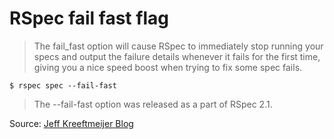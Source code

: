 # RSpec fail fast flag
> The fail_fast option will cause RSpec to immediately stop running your specs and output the failure details whenever it fails for the first time, giving you a nice speed boost when trying to fix some spec fails.

```shell script
$ rspec spec --fail-fast
```

> The --fail-fast option was released as a part of RSpec 2.1.

Source: [Jeff Kreeftmeijer Blog](https://jeffkreeftmeijer.com/rspec-fail-fast/)
